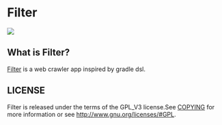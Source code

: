 # Filter

![](https://travis-ci.org/gnastnosaj/Filter.svg?branch=develop)

## What is Filter?

[Filter](https://www.pgyer.com/D7r4) is a web crawler app inspired by gradle dsl.

## LICENSE

Filter is released under the terms of the GPL_V3 license.See [COPYING](https://github.com/gnastnosaj/Filter/blob/develop/COPYING) for more information or see <http://www.gnu.org/licenses/#GPL>.
